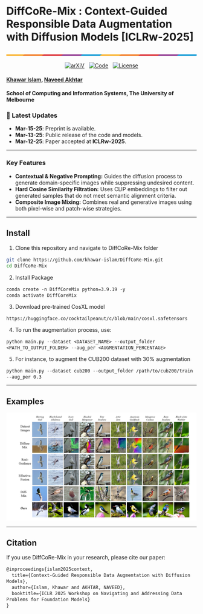 # DiffCoRe-Mix : Context-Guided Responsible Data Augmentation with Diffusion Models [ICLRw-2025]
<p align="center">
    <img src="assets/placeholder.png" alt="DiffCoRe-Mix Overview">
</p>

<p align="center">
  <a href="https://arxiv.org/pdf/2503.10687"><img src="https://img.shields.io/badge/Paper-ICLR2025-blue" alt="arXiV"></a>&nbsp;&nbsp;
  <a href="https://github.com/khawar-islam/DiffCoRe-Mix"><img src="https://img.shields.io/badge/Code-GitHub-brightgreen" alt="Code"></a>&nbsp;&nbsp;
  <a href="LICENSE"><img src="https://img.shields.io/badge/License-MIT-yellowgreen" alt="License"></a>
</p>

#### [Khawar Islam](mailto:khawar.islam@student.unimelb.edu.au), [Naveed Akhtar](mailto:naveed.akhtar1@unimelb.edu.au)
#### **School of Computing and Information Systems, The University of Melbourne**


### 📢 Latest Updates
- **Mar-15-25**: Preprint is available.
- **Mar-13-25**: Public release of the code and models.
- **Mar-12-25**: Paper accepted at **ICLRw-2025**.


---


### Key Features

- **Contextual & Negative Prompting:** Guides the diffusion process to generate domain-specific images while suppressing undesired content.
- **Hard Cosine Similarity Filtration:** Uses CLIP embeddings to filter out generated samples that do not meet semantic alignment criteria.
- **Composite Image Mixing:** Combines real and generative images using both pixel-wise and patch-wise strategies.

---

## Install
1. Clone this repository and navigate to DiffCoRe-Mix folder
```bash
git clone https://github.com/khawar-islam/DiffCoRe-Mix.git
cd DiffCoRe-Mix
```

2. Install Package
```Shell
conda create -n DiffCoreMix python=3.9.19 -y
conda activate DiffCoreMix
```

3. Download pre-trained CosXL model
```
https://huggingface.co/cocktailpeanut/c/blob/main/cosxl.safetensors
```

4. To run the augmentation process, use:
```
python main.py --dataset <DATASET_NAME> --output_folder <PATH_TO_OUTPUT_FOLDER> --aug_per <AUGMENTATION_PERCENTAGE>
```

5. For instance, to augment the CUB200 dataset with 30% augmentation
```
python main.py --dataset cub200 --output_folder /path/to/cub200/train --aug_per 0.3
```
---

## Examples
<p align="center">
    <img src="assets/diversity.jpg" alt="DiffCoRe-Mix Overview">
</p>

---

## Citation

If you use DiffCoRe-Mix in your research, please cite our paper:
```
@inproceedings{islam2025context,
  title={Context-Guided Responsible Data Augmentation with Diffusion Models},
  author={Islam, Khawar and AKHTAR, NAVEED},
  booktitle={ICLR 2025 Workshop on Navigating and Addressing Data Problems for Foundation Models}
}
```
